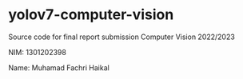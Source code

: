 # yolov7-computer-vision
Source code for final report submission Computer Vision 2022/2023

NIM: 1301202398

Name: Muhamad Fachri Haikal
